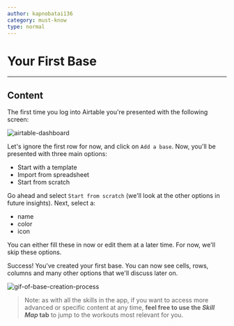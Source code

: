 ```yaml
---
author: kapnobatai136
category: must-know
type: normal
---
```


# Your First Base


---

## Content

The first time you log into Airtable you're presented with the following screen:

![airtable-dashboard](https://img.enkipro.com/89d47b7aad1f5b9ee20e2f3205e25cfe.png)

Let's ignore the first row for now, and click on `Add a base`. Now, you'll be presented with three main options:

- Start with a template
- Import from spreadsheet
- Start from scratch

Go ahead and select `Start from scratch` (we'll look at the other options in future insights). Next, select a:

- name
- color
- icon

You can either fill these in now or edit them at a later time. For now, we'll skip these options.

Success! You've created your first base. You can now see cells, rows, columns and many other options that we'll discuss later on.

![gif-of-base-creation-process](https://img.enkipro.com/c017cde7a0fc0171aec5db3b0f47a944.gif)

> Note: as with all the skills in the app, if you want to access more advanced or specific content at any time, **feel free to use the *Skill Map* tab** to jump to the workouts most relevant for you.
